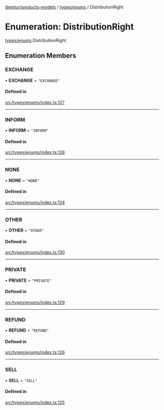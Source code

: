 [@entur/products-models](../README.md) / [types/enums](../modules/types_enums.md) / DistributionRight

# Enumeration: DistributionRight

[types/enums](../modules/types_enums.md).DistributionRight

## Enumeration Members

### EXCHANGE

• **EXCHANGE** = ``"EXCHANGE"``

#### Defined in

[src/types/enums/index.ts:127](https://github.com/entur/products-models/blob/main/src/types/enums/index.ts#L127)

___

### INFORM

• **INFORM** = ``"INFORM"``

#### Defined in

[src/types/enums/index.ts:128](https://github.com/entur/products-models/blob/main/src/types/enums/index.ts#L128)

___

### NONE

• **NONE** = ``"NONE"``

#### Defined in

[src/types/enums/index.ts:124](https://github.com/entur/products-models/blob/main/src/types/enums/index.ts#L124)

___

### OTHER

• **OTHER** = ``"OTHER"``

#### Defined in

[src/types/enums/index.ts:130](https://github.com/entur/products-models/blob/main/src/types/enums/index.ts#L130)

___

### PRIVATE

• **PRIVATE** = ``"PRIVATE"``

#### Defined in

[src/types/enums/index.ts:129](https://github.com/entur/products-models/blob/main/src/types/enums/index.ts#L129)

___

### REFUND

• **REFUND** = ``"REFUND"``

#### Defined in

[src/types/enums/index.ts:126](https://github.com/entur/products-models/blob/main/src/types/enums/index.ts#L126)

___

### SELL

• **SELL** = ``"SELL"``

#### Defined in

[src/types/enums/index.ts:125](https://github.com/entur/products-models/blob/main/src/types/enums/index.ts#L125)
